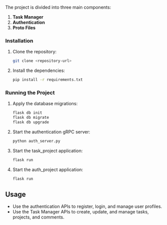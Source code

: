 The project is divided into three main components:
 
1. **Task Manager**
2. **Authentication**
3. **Proto Files**


### Installation
 
1. Clone the repository:
   ```bash
   git clone <repository-url>
   ```
2. Install the dependencies:
   ```bash
   pip install -r requirements.txt
   ```

 ### Running the Project
 
1. Apply the database migrations:
   ```bash
   flask db init
   flask db migrate
   flask db upgrade
   ```
2. Start the authentication gRPC server:
   ```bash
   python auth_server.py
   ```
3. Start the task_project application:
   ```bash
   flask run
   ```
3. Start the auth_project application:
   ```bash
   flask run
   ```
   
## Usage
 
- Use the authentication APIs to register, login, and manage user profiles.
- Use the Task Manager APIs to create, update, and manage tasks, projects, and comments.
